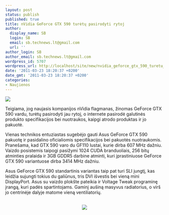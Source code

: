 ```yaml
---
layout: post
status: publish
published: true
title: nVidia GeForce GTX 590 turėtų pasirodyti rytoj
author:
  display_name: SB
  login: SB
  email: sb.technews.lt@gmail.com
  url: ''
author_login: SB
author_email: sb.technews.lt@gmail.com
wordpress_id: 5707
wordpress_url: http://localhost/site/new/nvidia_geforce_gtx_590_turetu_pasirodyti_rytoj/
date: '2011-03-23 18:20:37 +0200'
date_gmt: '2011-03-23 18:20:37 +0200'
categories:
- Naujienos
---
```

<div class="imgright"><img src="http://technews.lt/upload/nvidiagoodlogo.jpg"  /></div>
<p>Teigiama, jog naujasis kompanijos nVidia flagmanas, žinomas GeForce GTX 590 vardu, turėtų pasirodyti jau rytoj, o internete pasirodė galutinės produkto specifikacijos bei nuotraukos, kaipgi atrodo produktas ir jo pakuotė.</p>
<p>Vienas technikos entuziastas sugebėjo gauti Asus GeForce GTX 590 pakuotę ir pasidalino oficialiomis specifikacijos bei pakuotės nuotraukomis. Pranešama, kad GTX 590 varo du GF110 lustai, kurie dirba 607 MHz dažniu. Vaizdo posistemis taipogi pasižymi 1024 CUDA branduoliais, 256 bitų atminties pralaida ir 3GB GDDR5 darbine atminti, kuri įprastiniuose GeForce GTX 590 variantuose dirba 3414 MHz dažniu.</p>
<p>Asus GeForce GTX 590 standartinis variantas taip pat turi SLI jungtį, kas leidžia sujungti tokius du galiūnus, tris DVI išvestis bei vieną mini DisplayPort. Asus su vaizdo plokšte pateikia ir Voltage Tweak programinę įrangą, kuri padės spartintojams. Gaminį aušiną masyvus radiatorius, o virš jo centrinėje dalyje matome vieną ventiliatorių.</p>
<p><center><br /><img src="http://technews.lt/upload/223d2c2c06ed162663b9d289c0490719-575x341.jpg" /><br /></center><br /></p>
